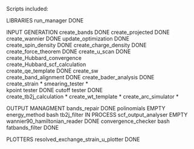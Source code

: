 Scripts included:

LIBRARIES
run_manager                           DONE 

INPUT GENERATION
create_bands                          DONE 
create_projected                      DONE 
create_wannier                        DONE
update_optimization                   DONE     
create_spin_density                   DONE 
create_charge_density                 DONE 
create_force_theorem                  DONE
create_u_scan                         DONE
create_Hubbard_convergence            
create_Hubbard_scf_calculation        
create_qe_template                    DONE
create_sw 	                      
create_band_alignment                 DONE
create_bader_analysis                 DONE            
create_strain                          *
smearing_tester                        *   
kpoint tester                         DONE
cutoff tester                         DONE            
create_tb2j_calculation                *
create_wt_template                     *
create_arc_simulator                   *



OUTPUT MANAGMENT
bands_repair	                      DONE
polinomials                           EMPTY
energy_method                         bash
tb2j_filter 	                      IN PROCESS
scf_output_analyser                   EMPTY 
wannier90_hamiltonian_reader          DONE
convergence_checker                   bash
fatbands_filter                       DONE

PLOTTERS
resolved_exchange_strain_u_plotter    DONE

